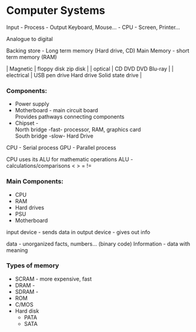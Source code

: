 # Computer Systems

Input - Process - Output
Keyboard, Mouse... - CPU - Screen, Printer...

Analogue to digital

Backing store - Long term memory (Hard drive, CD)
Main Memory - short term memory (RAM)

| Magnetic | floppy disk zip disk |
| optical | CD DVD DVD Blu-ray |
| electrical | USB pen drive Hard drive Solid state drive |

### Components:
* Power supply
* Motherboard - main circuit board  
Provides pathways connecting components
* Chipset -  
North bridge -fast- processor, RAM, graphics card  
South bridge -slow- Hard Drive  

CPU - Serial process 
GPU - Parallel process 

CPU uses its ALU for mathematic operations 
ALU - calculations/comparisons < > = != 

### Main Components: 
* CPU
* RAM
* Hard drives
* PSU
* Motherboard

input device - sends data in 
output device - gives out info

data - unorganized facts, numbers... (binary code) 
Information - data with meaning


### Types of memory
* SCRAM - more expensive, fast
* DRAM -
* SDRAM -
* ROM
* C/MOS
* Hard disk
  * PATA
  * SATA
